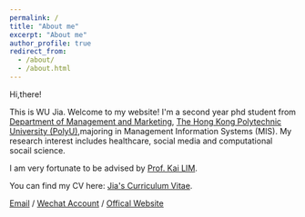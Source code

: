 ```yaml
---
permalink: /
title: "About me"
excerpt: "About me"
author_profile: true
redirect_from: 
  - /about/
  - /about.html
---
```


Hi,there! 

This is WU Jia. Welcome to my website! I'm a second year phd student from [Department of Management and Marketing](https://www.polyu.edu.hk/mm/), [The Hong Kong Polytechnic University (PolyU)](https://www.polyu.edu.hk/en/),majoring in Management Information Systems (MIS). My research interest includes healthcare, social media and computational socail science.

I am very fortunate to be advised by [Prof. Kai LIM](https://www.polyu.edu.hk/mm/people/academic-staff/prof--kai-h-lim/).

You can find my CV here: [Jia's Curriculum Vitae](../assets/Curriculum_Vitae.pdf).

[Email](mailto:awetjo.wu@connect.polyu.hk) / [Wechat Account](https://mp.weixin.qq.com/s/RtF_sf8X_ZrIu_dh1tv8AQ) / [Offical Website]([https://blog.csdn.net/qd1813100174?spm=1000.2115.3001.5343](https://www.polyu.edu.hk/mm/people/research-students/ms-jia-wu/))



